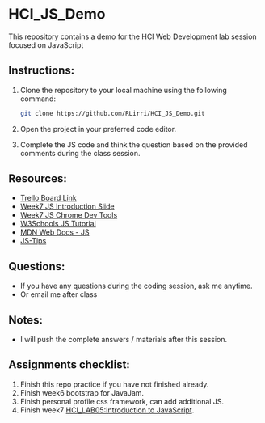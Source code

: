 # HCI_JS_Demo

This repository contains a demo for the HCI Web Development lab session focused on JavaScript

## Instructions:

1. Clone the repository to your local machine using the following command:

   ```bash
   git clone https://github.com/RLirri/HCI_JS_Demo.git
   ```

2. Open the project in your preferred code editor.

3. Complete the JS code and think the question based on the provided comments during the class session.

## Resources:

- [Trello Board Link](https://trello.com/b/tpmo9av1/hcilabwebdevelopment)
- [Week7 JS Introduction Slide](https://docs.google.com/presentation/d/1MEckhEWg_8T2uEhgwSJeW2siZPKWPAEsIJoKd-OBWPQ/edit?usp=sharing)
- [Week7 JS Chrome Dev Tools](https://docs.google.com/presentation/d/1_L2M3cop3RaPeNo9KH08Y2AL5Rr0dLm6zdy8ZT5GUo0/edit?usp=sharing)
- [W3Schools JS Tutorial](https://www.w3schools.com/js/default.asp)
- [MDN Web Docs - JS](https://developer.mozilla.org/en-US/docs/Web/JavaScript)
- [JS-Tips](https://www.jstips.co/)

## Questions:

- If you have any questions during the coding session, ask me anytime.
- Or email me after class

## Notes:

- I will push the complete answers / materials after this session.

## Assignments checklist:

1. Finish this repo practice if you have not finished already.
2. Finish week6 bootstrap for JavaJam.
3. Finish personal profile css framework, can add additional JS.
4. Finish week7 [HCI_LAB05:Introduction to JavaScript](https://drive.google.com/file/d/1IV9euvAF5JV8x3cN5QDDLPTJQIabRbgI/view?usp=sharing).
